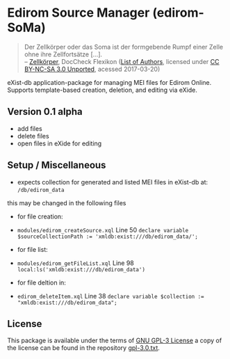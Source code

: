 Edirom Source Manager (edirom-SoMa)
======

>Der Zellkörper oder das Soma ist der formgebende Rumpf einer Zelle ohne ihre Zellfortsätze […].
<br/>– [Zellkörper](http://flexikon.doccheck.com/de/Zellk%C3%B6rper), DocCheck Flexikon ([List of Authors](http://flexikon.doccheck.com/Spezial:Artikel_Autoren/Zellkörper), licensed under [CC BY-NC-SA 3.0 Unported](http://creativecommons.org/licenses/by-nc-sa/3.0/deed.de), acessed 2017-03-20)

eXist-db application-package for managing MEI files for Edirom Online. Supports template-based creation, deletion, and editing via eXide.

Version 0.1 alpha
-----------------

* add files
* delete files
* open files in eXide for editing

Setup / Miscellaneous
---------------------

* expects collection for generated and listed MEI files in eXist-db at:
`/db/edirom_data`

this may be changed in the following files
- for file creation:
- `modules/edirom_createSource.xql` Line 50 `declare variable $sourceCollectionPath := 'xmldb:exist:///db/edirom_data/';`

- for file list:
- `modules/edirom_getFileList.xql` Line 98 `local:ls('xmldb:exist:///db/edirom_data')`
 
- for file deltion in:
- `edirom_deleteItem.xql` Line 38 `declare variable $collection := "xmldb:exist:///db/edirom_data";`


License
-------

This package is available under the terms of [GNU GPL-3 License](https://www.gnu.org/licenses/gpl.html) a copy of the license can be found in the repository [gpl-3.0.txt](gpl-3.0.txt).
